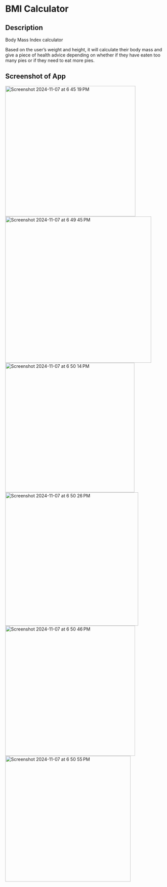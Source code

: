 #  BMI Calculator

## Description

Body Mass Index calculator

Based on the user’s weight and height, it will calculate their body mass and give a piece of health advice 
depending on whether if they have eaten too many pies or if they need to eat more pies. 

## Screenshot of App

<img width="411" alt="Screenshot 2024-11-07 at 6 45 19 PM" src="https://github.com/user-attachments/assets/61241f08-afd6-41d5-88a4-9a055f7e8588">
<img width="461" alt="Screenshot 2024-11-07 at 6 49 45 PM" src="https://github.com/user-attachments/assets/46b5b466-4ce8-4505-a0a9-f26f6a746412">
<img width="408" alt="Screenshot 2024-11-07 at 6 50 14 PM" src="https://github.com/user-attachments/assets/c72fe7f1-5cfb-498b-ba8c-f454b4e8aacd">
<img width="420" alt="Screenshot 2024-11-07 at 6 50 26 PM" src="https://github.com/user-attachments/assets/82358353-4e4e-4b45-8d68-148658357dd3">
<img width="410" alt="Screenshot 2024-11-07 at 6 50 46 PM" src="https://github.com/user-attachments/assets/723692cc-5255-40f6-a777-d67a55283632">
<img width="396" alt="Screenshot 2024-11-07 at 6 50 55 PM" src="https://github.com/user-attachments/assets/d045c6bd-7875-4288-9ed2-0c93c5f39a54">


